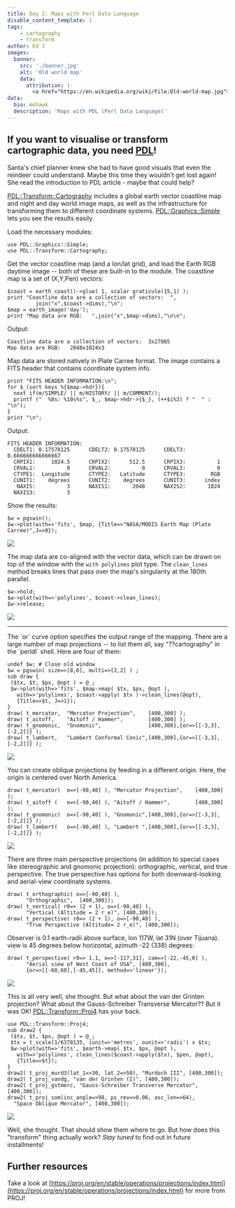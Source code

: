 ```yaml
---
title: Day 2: Maps with Perl Data Language
disable_content_template: 1
tags:
    - cartography
    - transform
author: Ed J
images:
  banner:
    src: './banner.jpg'
    alt: 'Old world map'
    data:
      attribution: |-
        <a href="https://en.wikipedia.org/wiki/File:Old-world-map.jpg">Map of the world from 1565</a> in the public domain
data:
  bio: mohawk
  description: 'Maps with PDL (Perl Data Language)'
---
```


If you want to visualise or transform cartographic data, you need [PDL](https://pdl.perl.org/)!
---

Santa's chief planner knew she had to have good visuals that even the
reindeer could understand. Maybe this time they wouldn't get lost
again! She read the introduction to PDL article - maybe that could help?

[PDL::Transform::Cartography](https://metacpan.org/pod/PDL::Transform::Cartography)
includes a global earth vector coastline map and night and day world
image maps, as well as the infrastructure for transforming them to
different coordinate systems.
[PDL::Graphics::Simple](https://metacpan.org/pod/PDL::Graphics::Simple)
lets you see the results easily.

Load the necessary modules:

    use PDL::Graphics::Simple;
    use PDL::Transform::Cartography;

Get the vector coastline map (and a lon/lat grid), and load the Earth
RGB daytime image -- both of these are built-in to the module. The
coastline map is a set of (X,Y,Pen) vectors:

    $coast = earth_coast()->glue( 1, scalar graticule(15,1) );
    print "Coastline data are a collection of vectors:  ",
             join("x",$coast->dims),"\n";
    $map = earth_image('day');
    print "Map data are RGB:   ",join("x",$map->dims),"\n\n";

Output:

    Coastline data are a collection of vectors:  3x27065
    Map data are RGB:   2048x1024x3

Map data are stored natively in Plate Carree format.
The image contains a FITS header that contains coordinate system info.

    print "FITS HEADER INFORMATION:\n";
    for $_(sort keys %{$map->hdr}){
      next if(m/SIMPLE/ || m/HISTORY/ || m/COMMENT/);
      printf ("  %8s: %10s%s", $_, $map->hdr->{$_}, (++$i%3) ? "  " : "\n"); 
    }
    print "\n";

Output:

    FITS HEADER INFORMATION:
      CDELT1: 0.17578125      CDELT2: 0.17578125      CDELT3: 0.666666666666667
      CRPIX1:     1024.5      CRPIX2:      512.5      CRPIX3:          1
      CRVAL1:          0      CRVAL2:          0      CRVAL3:          0
      CTYPE1:  Longitude      CTYPE2:   Latitude      CTYPE3:        RGB
      CUNIT1:    degrees      CUNIT2:    degrees      CUNIT3:      index
       NAXIS:          3      NAXIS1:       2048      NAXIS2:       1024
      NAXIS3:          3  

Show the results:

    $w = pgswin();
    $w->plot(with=>'fits', $map, {Title=>"NASA/MODIS Earth Map (Plate Carree)",J=>0});

<img src="/../images/demos/cartography/output-1.png"/>

The map data are co-aligned with the vector data, which can be drawn
on top of the window with the `with polylines` plot type.  The
`clean_lines` method breaks lines that pass over the map's singularity
at the 180th parallel.

    $w->hold;
    $w->plot(with=>'polylines', $coast->clean_lines);
    $w->release;

<img src="/../images/demos/cartography/output-2.png"/>

<hr/>
The `or` curve option specifies the output range of the mapping.
There are a large number of map projections -- to list them all,
say "??cartography" in the `perldl` shell.
Here are four of them:

    undef $w; # Close old window
    $w = pgswin( size=>[8,6], multi=>[2,2] ) ;
    sub draw {
     ($tx, $t, $px, @opt ) = @_;
     $w->plot(with=>'fits', $map->map( $tx, $px, @opt ),
       with=>'polylines', $coast->apply( $tx )->clean_lines(@opt),
       {Title=>$t, J=>1});
    }
    draw( t_mercator,  "Mercator Projection",    [400,300] );
    draw( t_aitoff,    "Aitoff / Hammer",        [400,300] );
    draw( t_gnomonic,  "Gnomonic",               [400,300],{or=>[[-3,3],[-2,2]]} );
    draw( t_lambert,   "Lambert Conformal Conic",[400,300],{or=>[[-3,3],[-2,2]]} );

<img src="/../images/demos/cartography/output-3.png"/>

You can create oblique projections by feeding in a different origin.
Here, the origin is centered over North America.

    draw( t_mercator(  o=>[-90,40] ), "Mercator Projection",    [400,300] );
    draw( t_aitoff (   o=>[-90,40] ), "Aitoff / Hammer",        [400,300] );
    draw( t_gnomonic(  o=>[-90,40] ), "Gnomonic",[400,300],{or=>[[-3,3],[-2,2]]} );
    draw( t_lambert(   o=>[-90,40] ), "Lambert ",[400,300],{or=>[[-3,3],[-2,2]]} );

<img src="/../images/demos/cartography/output-4.png"/>

There are three main perspective projections (in addition to special
cases like stereographic and gnomonic projection): orthographic,
vertical, and true perspective.  The true perspective has options for
both downward-looking and aerial-view coordinate systems.

    draw( t_orthographic( o=>[-90,40] ), 
          "Orthographic",  [400,300]);
    draw( t_vertical( r0=> (2 + 1), o=>[-90,40] ), 
          "Vertical (Altitude = 2 r_e)", [400,300]);
    draw( t_perspective( r0=> (2 + 1), o=>[-90,40] ),
          "True Perspective (Altitude= 2 r_e)", [400,300]);

Observer is 0.1 earth-radii above surface, lon 117W, lat 31N (over Tijuana).
view is 45 degrees below horizontal, azimuth -22 (338) degrees:

    draw( t_perspective( r0=> 1.1, o=>[-117,31], cam=>[-22,-45,0] ),
          "Aerial view of West Coast of USA", [400,300],
          {or=>[[-60,60],[-45,45]], method=>'linear'});

<img src="/../images/demos/cartography/output-5.png"/>

This is all very well, she thought. But what about the van der Grinten
projection? What about the Gauss-Schreiber Transverse Mercator??
But it was OK!
[PDL::Transform::Proj4](https://metacpan.org/pod/PDL::Transform::Proj4)
has your back.

    use PDL::Transform::Proj4;
    sub draw2 {
     ($tx, $t, $px, @opt ) = @_;
     $tx = t_scale(1/6378135, iunit=>'metres', ounit=>'radii') x $tx;
     $w->plot(with=>'fits', $earth->map( $tx, $px, @opt ),
       with=>'polylines', clean_lines($coast->apply($tx), $pen, @opt),
       {Title=>$t});
    }
    draw2( t_proj_murd3(lat_1=>30, lat_2=>50), "Murdoch III", [400,300]);
    draw2( t_proj_vandg, "van der Grinten (I)", [400,300]);
    draw2( t_proj_gstmerc, "Gauss-Schreiber Transverse Mercator", [400,300]);
    draw2( t_proj_som(inc_angle=>98, ps_rev=>0.06, asc_lon=>64),
      "Space Oblique Mercator", [400,300]);

<img src="/../images/demos/proj/output-4.png"/>

Well, she thought. That should show them where to go. But how does this
"transform" thing actually work? *Stay tuned* to find out in future
installments!

## Further resources

Take a look at
[https://proj.org/en/stable/operations/projections/index.html](https://proj.org/en/stable/operations/projections/index.html)
for more from PROJ!
